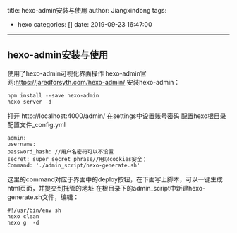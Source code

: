 title: hexo-admin安装与使用
author: Jiangxindong
tags:
  - hexo
categories: []
date: 2019-09-23 16:47:00
---
## hexo-admin安装与使用
使用了hexo-admin可视化界面操作
hexo-admin官网:https://jaredforsyth.com/hexo-admin/
安装hexo-admin：

```
npm install --save hexo-admin
hexo server -d
```
打开 http://localhost:4000/admin/ 
在settings中设置账号密码
配置hexo根目录配置文件_config.yml

```
admin:  
username: 
password_hash: //用户名密码可以不设置
secret: super secret phrase//用以cookies安全；  
Command: './admin_script/hexo-generate.sh'
```
这里的command对应于界面中的deploy按钮，在下面写上脚本，可以一键生成html页面，并提交到托管的地址
在根目录下的admin_script中新建hexo-generate.sh文件，编辑：

```
#!/usr/bin/env sh
hexo clean
hexo g  -d
```